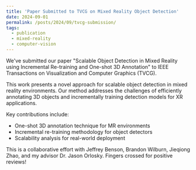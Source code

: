 ```yaml
---
title: 'Paper Submitted to TVCG on Mixed Reality Object Detection'
date: 2024-09-01
permalink: /posts/2024/09/tvcg-submission/
tags:
  - publication
  - mixed-reality
  - computer-vision
---
```


We've submitted our paper "Scalable Object Detection in Mixed Reality using Incremental Re-training and One-shot 3D Annotation" to IEEE Transactions on Visualization and Computer Graphics (TVCG).

This work presents a novel approach for scalable object detection in mixed reality environments. Our method addresses the challenges of efficiently annotating 3D objects and incrementally training detection models for XR applications.

Key contributions include:
- One-shot 3D annotation technique for MR environments
- Incremental re-training methodology for object detectors
- Scalability analysis for real-world deployment

This is a collaborative effort with Jeffrey Benson, Brandon Wilburn, Jieqiong Zhao, and my advisor Dr. Jason Orlosky. Fingers crossed for positive reviews!
